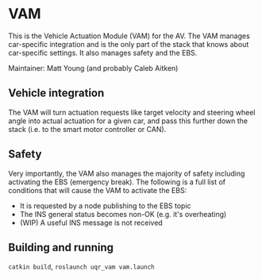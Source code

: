 # VAM
This is the Vehicle Actuation Module (VAM) for the AV. The VAM manages car-specific integration and is the
only part of the stack that knows about car-specific settings. It also manages safety and the EBS.

Maintainer: Matt Young (and probably Caleb Aitken)

## Vehicle integration
The VAM will turn actuation requests like target velocity and steering wheel angle into actual actuation
for a given car, and pass this further down the stack (i.e. to the smart motor controller or CAN).

## Safety
Very importantly, the VAM also manages the majority of safety including activating the EBS (emergency break).
The following is a full list of conditions that will cause the VAM to activate the EBS:

- It is requested by a node publishing to the EBS topic
- The INS general status becomes non-OK (e.g. it's overheating)
- (WIP) A useful INS message is not received

## Building and running
`catkin build`, `roslaunch uqr_vam vam.launch`